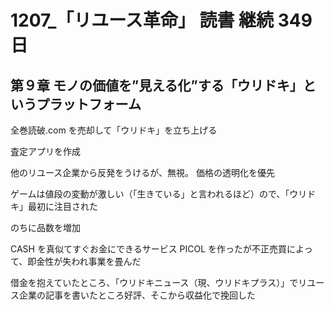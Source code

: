# 1207\_「リユース革命」 読書 継続 349 日

## 第９章 モノの価値を”見える化”する「ウリドキ」というプラットフォーム

全巻読破.com を売却して「ウリドキ」を立ち上げる

査定アプリを作成

他のリユース企業から反発をうけるが、無視。
価格の透明化を優先

ゲームは値段の変動が激しい（「生きている」と言われるほど）ので、「ウリドキ」最初に注目された

のちに品数を増加

CASH を真似てすぐお金にできるサービス PICOL を作ったが不正売買によって、即金性が失われ事業を畳んだ

借金を抱えていたところ、「ウリドキニュース（現、ウリドキプラス）」でリユース企業の記事を書いたところ好評、そこから収益化で挽回した
